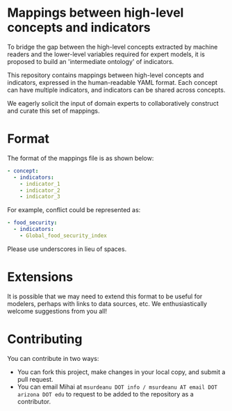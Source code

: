 # Mappings between high-level concepts and indicators

To bridge the gap between the high-level concepts extracted by machine readers
and the lower-level variables required for expert models, it is proposed to
build an 'intermediate ontology' of indicators.

This repository contains mappings between high-level concepts and indicators,
expressed in the human-readable YAML format. Each concept can have multiple
indicators, and indicators can be shared across concepts.

We eagerly solicit the input of domain experts to collaboratively construct and
curate this set of mappings.

# Format

The format of the mappings file is as shown below:

```yaml
- concept:
  - indicators:
    - indicator_1
    - indicator_2
    - indicator_3
```

For example, conflict could be represented as:

```yaml
- food_security:
  - indicators:
    - Global_food_security_index
```

Please use underscores in lieu of spaces.

# Extensions

It is possible that we may need to extend this format to be useful for modelers, perhaps with links to data sources, etc.
We enthusiastically welcome suggestions from you all!

# Contributing

You can contribute in two ways:

- You can fork this project, make changes in your local copy, and submit a pull
    request.
- You can email Mihai at `msurdeanu DOT info / msurdeanu AT email DOT arizona
  DOT edu` to request to be added to the repository as a contributor.
